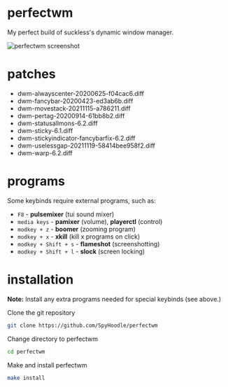 # perfectwm
My perfect build of suckless's dynamic window manager.

![perfectwm screenshot](https://file.coffee/u/k9Leny_pPXFimv.png)

# patches
- dwm-alwayscenter-20200625-f04cac6.diff
- dwm-fancybar-20200423-ed3ab6b.diff
- dwm-movestack-20211115-a786211.diff
- dwm-pertag-20200914-61bb8b2.diff
- dwm-statusallmons-6.2.diff
- dwm-sticky-6.1.diff
- dwm-stickyindicator-fancybarfix-6.2.diff
- dwm-uselessgap-20211119-58414bee958f2.diff
- dwm-warp-6.2.diff

# programs
Some keybinds require external programs, such as:
- `F8` - **pulsemixer** (tui sound mixer)
- `media keys` - **pamixer** (volume), **playerctl** (control)
- `modkey + z` - **boomer** (zooming program)
- `modkey + x` - **xkill** (kill x programs on click)
- `modkey + Shift + s` - **flameshot** (screenshotting)
- `modkey + Shift + l` - **slock** (screen locking)

# installation
**Note:** Install any extra programs needed for special keybinds (see above.)

Clone the git repository
```sh
git clone https://github.com/SpyHoodle/perfectwm
```
Change directory to perfectwm
```sh
cd perfectwm
```
Make and install perfectwm
```sh
make install
```
